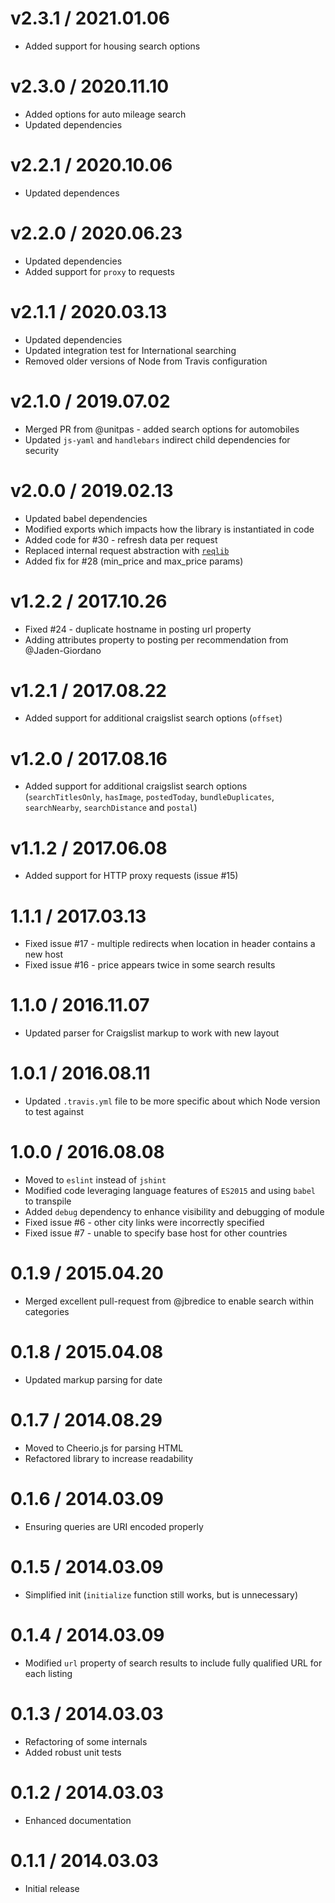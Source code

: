 # v2.3.1 / 2021.01.06

* Added support for housing search options

# v2.3.0 / 2020.11.10

* Added options for auto mileage search
* Updated dependencies

# v2.2.1 / 2020.10.06

* Updated dependences

# v2.2.0 / 2020.06.23

* Updated dependencies
* Added support for `proxy` to requests

# v2.1.1 / 2020.03.13

* Updated dependencies
* Updated integration test for International searching
* Removed older versions of Node from Travis configuration

# v2.1.0 / 2019.07.02

* Merged PR from @unitpas - added search options for automobiles
* Updated `js-yaml` and `handlebars` indirect child dependencies for security

# v2.0.0 / 2019.02.13

* Updated babel dependencies
* Modified exports which impacts how the library is instantiated in code
* Added code for #30 - refresh data per request
* Replaced internal request abstraction with [`reqlib`](https://github.com/brozeph/reqlib)
* Added fix for #28 (min_price and max_price params)

# v1.2.2 / 2017.10.26

* Fixed #24 - duplicate hostname in posting url property
* Adding attributes property to posting per recommendation from @Jaden-Giordano

# v1.2.1 / 2017.08.22

* Added support for additional craigslist search options (`offset`)

# v1.2.0 / 2017.08.16

* Added support for additional craigslist search options (`searchTitlesOnly`, `hasImage`, `postedToday`, `bundleDuplicates`, `searchNearby`, `searchDistance` and `postal`)

# v1.1.2 / 2017.06.08

* Added support for HTTP proxy requests (issue #15)

# 1.1.1 / 2017.03.13

* Fixed issue #17 - multiple redirects when location in header contains a new host
* Fixed issue #16 - price appears twice in some search results

# 1.1.0 / 2016.11.07

* Updated parser for Craigslist markup to work with new layout

# 1.0.1 / 2016.08.11

* Updated `.travis.yml` file to be more specific about which Node version to test against

# 1.0.0 / 2016.08.08

* Moved to `eslint` instead of `jshint`
* Modified code leveraging language features of `ES2015` and using `babel` to transpile
* Added `debug` dependency to enhance visibility and debugging of module
* Fixed issue #6 - other city links were incorrectly specified
* Fixed issue #7 - unable to specify base host for other countries

# 0.1.9 / 2015.04.20

* Merged excellent pull-request from @jbredice to enable search within categories

# 0.1.8 / 2015.04.08

* Updated markup parsing for date

# 0.1.7 / 2014.08.29

* Moved to Cheerio.js for parsing HTML
* Refactored library to increase readability

# 0.1.6 / 2014.03.09

* Ensuring queries are URI encoded properly

# 0.1.5 / 2014.03.09

* Simplified init (`initialize` function still works, but is unnecessary)

# 0.1.4 / 2014.03.09

* Modified `url` property of search results to include fully qualified URL for each listing

# 0.1.3 / 2014.03.03

* Refactoring of some internals
* Added robust unit tests

# 0.1.2 / 2014.03.03

* Enhanced documentation

# 0.1.1 / 2014.03.03

* Initial release
